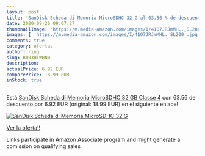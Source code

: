```yaml
---
layout: post
title: 'SanDisk Scheda di Memoria MicroSDHC 32 G al 63.56 % de descuento'
date: 2020-09-26 09:07:27
thumbnailImage: 'https://m.media-amazon.com/images/I/41O7JRJmMHL._SL200_.jpg'
images: [ 'https://m.media-amazon.com/images/I/41O7JRJmMHL._SL200_.jpg' ]
comments: true
category: ofertas
author: ring
slug: B003HIWHN0
description:
actualPrice: 6.92 EUR
comparePrice: 18.99 EUR
inStock: true
---
```


Está [SanDisk Scheda di Memoria MicroSDHC 32 GB Classe 4](https://www.amazon.it/dp/B003HIWHN0/?tag=tolees00-21) con 63.56 de descuento por 6.92 EUR (original: 18.99 EUR) en el siguiente enlace!

[![SanDisk Scheda di Memoria MicroSDHC 32 G](https://m.media-amazon.com/images/I/41O7JRJmMHL._SL200_.jpg)](https://www.amazon.it/dp/B003HIWHN0/?tag=tolees00-21)

[Ver la oferta!!](https://www.amazon.it/dp/B003HIWHN0/?tag=tolees00-21)

Links participate in Amazon Associate program and might generate a comission on qualifying sales


